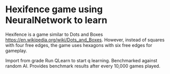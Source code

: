 # Hexifence game using NeuralNetwork to learn
Hexifence is a game similar to Dots and Boxes https://en.wikipedia.org/wiki/Dots_and_Boxes. However, instead of squares with four free edges, the game uses hexagons with six free edges for gameplay.

Import from grade
Run QLearn to start q learning. Benchmarked against random AI. Provides benchmark results after every 10,000 games played.
